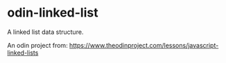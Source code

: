 # odin-linked-list
A linked list data structure.

An odin project from: https://www.theodinproject.com/lessons/javascript-linked-lists